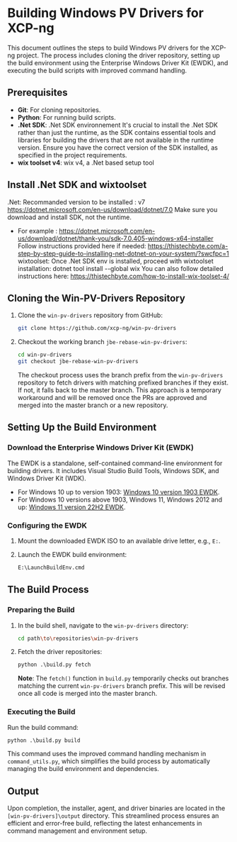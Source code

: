 
# Building Windows PV Drivers for XCP-ng

This document outlines the steps to build Windows PV drivers for the XCP-ng project. The process includes cloning the driver repository, setting up the build environment using the Enterprise Windows Driver Kit (EWDK), and executing the build scripts with improved command handling.

## Prerequisites

- **Git**: For cloning repositories.
- **Python**: For running build scripts.
- **.Net SDK**: .Net SDK environnement It's crucial to install the .Net SDK rather than just the runtime, as the SDK contains essential tools and libraries for building the drivers that are not available in the runtime version. Ensure you have the correct version of the SDK installed, as specified in the project requirements.
- **wix toolset v4**: wix v4, a .Net based setup tool

## Install .Net SDK and wixtoolset
.Net:
Recommanded version to be installed : v7
https://dotnet.microsoft.com/en-us/download/dotnet/7.0
Make sure you download and install SDK, not the runtime.
- For example : https://dotnet.microsoft.com/en-us/download/dotnet/thank-you/sdk-7.0.405-windows-x64-installer
Follow instructions provided here if needed:
https://thistechbyte.com/a-step-by-step-guide-to-installing-net-dotnet-on-your-system/?swcfpc=1
wixtoolset:
Once .Net SDK env is installed, proceed with wixtoolset installation:
dotnet tool install --global wix
You can also follow detailed instructions here:
https://thistechbyte.com/how-to-install-wix-toolset-4/

## Cloning the Win-PV-Drivers Repository

1. Clone the `win-pv-drivers` repository from GitHub:

   ```bash
   git clone https://github.com/xcp-ng/win-pv-drivers
   ```

2. Checkout the working branch `jbe-rebase-win-pv-drivers`:

   ```bash
   cd win-pv-drivers
   git checkout jbe-rebase-win-pv-drivers
   ```

   The checkout process uses the branch prefix from the `win-pv-drivers` repository to fetch drivers with matching prefixed branches if they exist. If not, it falls back to the master branch. This approach is a temporary workaround and will be removed once the PRs are approved and merged into the master branch or a new repository.

## Setting Up the Build Environment

### Download the Enterprise Windows Driver Kit (EWDK)

The EWDK is a standalone, self-contained command-line environment for building drivers. It includes Visual Studio Build Tools, Windows SDK, and Windows Driver Kit (WDK).

- For Windows 10 up to version 1903: [Windows 10 version 1903 EWDK](https://learn.microsoft.com/en-us/windows-hardware/drivers/download-the-wdk#download-icon-enterprise-wdk-ewdk).
- For Windows 10 versions above 1903, Windows 11, Windows 2012 and up: [Windows 11 version 22H2 EWDK](https://learn.microsoft.com/en-us/windows-hardware/drivers/download-the-wdk#download-icon-enterprise-wdk-ewdk).

### Configuring the EWDK

1. Mount the downloaded EWDK ISO to an available drive letter, e.g., `E:`.
2. Launch the EWDK build environment:

   ```bash
   E:\LaunchBuildEnv.cmd
   ```

## The Build Process

### Preparing the Build

1. In the build shell, navigate to the `win-pv-drivers` directory:

   ```bash
   cd path\to\repositories\win-pv-drivers
   ```

2. Fetch the driver repositories:

   ```python
   python .\build.py fetch
   ```

   **Note**: The `fetch()` function in `build.py` temporarily checks out branches matching the current `win-pv-drivers` branch prefix. This will be revised once all code is merged into the master branch.

### Executing the Build

Run the build command:

```python
python .\build.py build
```

This command uses the improved command handling mechanism in `command_utils.py`, which simplifies the build process by automatically managing the build environment and dependencies.

## Output

Upon completion, the installer, agent, and driver binaries are located in the `[win-pv-drivers]\output` directory. This streamlined process ensures an efficient and error-free build, reflecting the latest enhancements in command management and environment setup.
